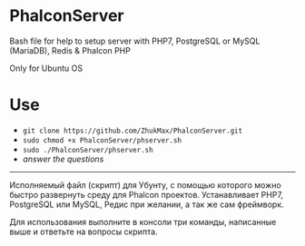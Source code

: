 # PhalconServer
Bash file for help to setup server with PHP7, PostgreSQL or MySQL (MariaDB), Redis &amp; Phalcon PHP

Only for Ubuntu OS

# Use
* `git clone https://github.com/ZhukMax/PhalconServer.git`
* `sudo chmod +x PhalconServer/phserver.sh`
* `sudo ./PhalconServer/phserver.sh`
* *answer the questions*

---------------------------------------------------------------------------

Исполняемый файл (скрипт) для Убунту, с помощью которого можно быстро развернуть среду для Phalcon проектов.
Устанавливает PHP7, PostgreSQL или MySQL, Редис при желании, а так же сам фреймворк.

Для использования выполните в консоли три команды, написанные выше и ответьте на вопросы скрипта.
